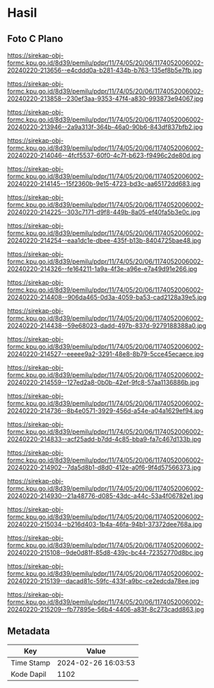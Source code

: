# Hasil

## Foto C Plano

https://sirekap-obj-formc.kpu.go.id/8d39/pemilu/pdpr/11/74/05/20/06/1174052006002-20240220-213656--e4cddd0a-b281-434b-b763-135ef8b5e7fb.jpg

https://sirekap-obj-formc.kpu.go.id/8d39/pemilu/pdpr/11/74/05/20/06/1174052006002-20240220-213858--230ef3aa-9353-47f4-a830-993873e94067.jpg

https://sirekap-obj-formc.kpu.go.id/8d39/pemilu/pdpr/11/74/05/20/06/1174052006002-20240220-213946--2a9a313f-364b-46a0-90b6-843df837bfb2.jpg

https://sirekap-obj-formc.kpu.go.id/8d39/pemilu/pdpr/11/74/05/20/06/1174052006002-20240220-214046--4fcf5537-60f0-4c7f-b623-f9496c2de80d.jpg

https://sirekap-obj-formc.kpu.go.id/8d39/pemilu/pdpr/11/74/05/20/06/1174052006002-20240220-214145--15f2360b-9e15-4723-bd3c-aa65172dd683.jpg

https://sirekap-obj-formc.kpu.go.id/8d39/pemilu/pdpr/11/74/05/20/06/1174052006002-20240220-214225--303c7171-d9f8-449b-8a05-ef40fa5b3e0c.jpg

https://sirekap-obj-formc.kpu.go.id/8d39/pemilu/pdpr/11/74/05/20/06/1174052006002-20240220-214254--eaa1dc1e-dbee-435f-b13b-8404725bae48.jpg

https://sirekap-obj-formc.kpu.go.id/8d39/pemilu/pdpr/11/74/05/20/06/1174052006002-20240220-214326--fe164211-1a9a-4f3e-a96e-e7a49d91e266.jpg

https://sirekap-obj-formc.kpu.go.id/8d39/pemilu/pdpr/11/74/05/20/06/1174052006002-20240220-214408--906da465-0d3a-4059-ba53-cad2128a39e5.jpg

https://sirekap-obj-formc.kpu.go.id/8d39/pemilu/pdpr/11/74/05/20/06/1174052006002-20240220-214438--59e68023-dadd-497b-837d-9279188388a0.jpg

https://sirekap-obj-formc.kpu.go.id/8d39/pemilu/pdpr/11/74/05/20/06/1174052006002-20240220-214527--eeeee9a2-3291-48e8-8b79-5cce45ecaece.jpg

https://sirekap-obj-formc.kpu.go.id/8d39/pemilu/pdpr/11/74/05/20/06/1174052006002-20240220-214559--127ed2a8-0b0b-42ef-9fc8-57aa1136886b.jpg

https://sirekap-obj-formc.kpu.go.id/8d39/pemilu/pdpr/11/74/05/20/06/1174052006002-20240220-214736--8b4e0571-3929-456d-a54e-a04a1629ef94.jpg

https://sirekap-obj-formc.kpu.go.id/8d39/pemilu/pdpr/11/74/05/20/06/1174052006002-20240220-214833--acf25add-b7dd-4c85-bba9-fa7c467d133b.jpg

https://sirekap-obj-formc.kpu.go.id/8d39/pemilu/pdpr/11/74/05/20/06/1174052006002-20240220-214902--7da5d8b1-d8d0-412e-a0f6-9f4d57566373.jpg

https://sirekap-obj-formc.kpu.go.id/8d39/pemilu/pdpr/11/74/05/20/06/1174052006002-20240220-214930--21a48776-d085-43dc-a44c-53a4f06782e1.jpg

https://sirekap-obj-formc.kpu.go.id/8d39/pemilu/pdpr/11/74/05/20/06/1174052006002-20240220-215034--b216d403-1b4a-46fa-94b1-37372dee768a.jpg

https://sirekap-obj-formc.kpu.go.id/8d39/pemilu/pdpr/11/74/05/20/06/1174052006002-20240220-215108--9de0d81f-85d8-439c-bc44-72352770d8bc.jpg

https://sirekap-obj-formc.kpu.go.id/8d39/pemilu/pdpr/11/74/05/20/06/1174052006002-20240220-215139--dacad81c-59fc-433f-a9bc-ce2edcda78ee.jpg

https://sirekap-obj-formc.kpu.go.id/8d39/pemilu/pdpr/11/74/05/20/06/1174052006002-20240220-215209--fb77895e-56b4-4406-a83f-8c273cadd863.jpg


## Metadata

| Key        | Value               |
| ---------- | ------------------- |
| Time Stamp | 2024-02-26 16:03:53 |
| Kode Dapil | 1102                |



